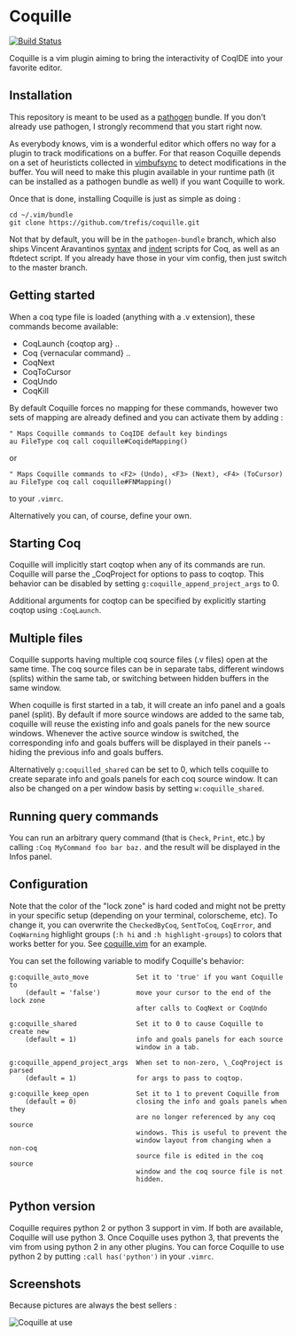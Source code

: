 Coquille
========

[![Build Status](https://travis-ci.org/the-lambda-church/coquille.svg?branch=pathogen-bundle)](https://travis-ci.org/the-lambda-church/coquille)

Coquille is a vim plugin aiming to bring the interactivity of CoqIDE into your
favorite editor.

Installation
------------

This repository is meant to be used as a [pathogen][1] bundle. If you don't
already use pathogen, I strongly recommend that you start right now.

As everybody knows, vim is a wonderful editor which offers no way for a plugin
to track modifications on a buffer. For that reason Coquille depends on a set of
heuristicts collected in [vimbufsync][2] to detect modifications in the buffer.
You will need to make this plugin available in your runtime path (it can be
installed as a pathogen bundle as well) if you want Coquille to work.

Once that is done, installing Coquille is just as simple as doing :

    cd ~/.vim/bundle
    git clone https://github.com/trefis/coquille.git

Not that by default, you will be in the `pathogen-bundle` branch, which also
ships Vincent Aravantinos [syntax][3] and [indent][4] scripts for Coq, as well
as an ftdetect script.
If you already have those in your vim config, then just switch to the master
branch.

Getting started
---------------

When a coq type file is loaded (anything with a .v extension), these commands become available:
- CoqLaunch {coqtop arg} ..
- Coq {vernacular command} ..
- CoqNext
- CoqToCursor
- CoqUndo
- CoqKill

By default Coquille forces no mapping for these commands, however two sets of
mapping are already defined and you can activate them by adding :

    " Maps Coquille commands to CoqIDE default key bindings
    au FileType coq call coquille#CoqideMapping()

or

    " Maps Coquille commands to <F2> (Undo), <F3> (Next), <F4> (ToCursor)
    au FileType coq call coquille#FNMapping()

to your `.vimrc`.

Alternatively you can, of course, define your own.

Starting Coq
------------

Coquille will implicitly start coqtop when any of its commands are run.
Coquille will parse the \_CoqProject for options to pass to coqtop. This
behavior can be disabled by setting `g:coquille_append_project_args` to 0.

Additional arguments for coqtop can be specified by explicitly starting coqtop
using `:CoqLaunch`.

Multiple files
--------------

Coquille supports having multiple coq source files (.v files) open at the same
time. The coq source files can be in separate tabs, different windows (splits)
within the same tab, or switching between hidden buffers in the same window.

When coquille is first started in a tab, it will create an info panel and a
goals panel (split). By default if more source windows are added to the same
tab, coquille will reuse the existing info and goals panels for the new source
windows. Whenever the active source window is switched, the corresponding info
and goals buffers will be displayed in their panels -- hiding the previous
info and goals buffers.

Alternatively `g:coquilled_shared` can be set to 0, which tells coquille to
create separate info and goals panels for each coq source window. It can also
be changed on a per window basis by setting `w:coquille_shared`.

Running query commands
----------------------

You can run an arbitrary query command (that is `Check`, `Print`, etc.) by
calling `:Coq MyCommand foo bar baz.` and the result will be displayed in the
Infos panel.

Configuration
-------------

Note that the color of the "lock zone" is hard coded and might not be pretty in
your specific setup (depending on your terminal, colorscheme, etc).
To change it, you can overwrite the `CheckedByCoq`, `SentToCoq`, `CoqError`,
and `CoqWarning` highlight groups (`:h hi` and `:h highlight-groups`) to colors
that works better for you.
See [coquille.vim][5] for an example.

You can set the following variable to modify Coquille's behavior:

    g:coquille_auto_move            Set it to 'true' if you want Coquille to
        (default = 'false')         move your cursor to the end of the lock zone
                                    after calls to CoqNext or CoqUndo

    g:coquille_shared               Set it to 0 to cause Coquille to create new
        (default = 1)               info and goals panels for each source
                                    window in a tab.

    g:coquille_append_project_args  When set to non-zero, \_CoqProject is parsed
        (default = 1)               for args to pass to coqtop.

    g:coquille_keep_open            Set it to 1 to prevent Coquille from
        (default = 0)               closing the info and goals panels when they
                                    are no longer referenced by any coq source
                                    windows. This is useful to prevent the
                                    window layout from changing when a non-coq
                                    source file is edited in the coq source
                                    window and the coq source file is not
                                    hidden.

Python version
--------------

Coquille requires python 2 or python 3 support in vim. If both are available,
Coquille will use python 3. Once Coquille uses python 3, that prevents the vim
from using python 2 in any other plugins. You can force Coquille to use python
2 by putting `:call has('python')` in your `.vimrc`.

Screenshots
------------

Because pictures are always the best sellers :

![Coquille at use](http://the-lambda-church.github.io/coquille/coquille.png)

[1]: https://github.com/tpope/vim-pathogen
[2]: https://github.com/def-lkb/vimbufsync
[3]: http://www.vim.org/scripts/script.php?script_id=2063 "coq syntax on vim.org"
[4]: http://www.vim.org/scripts/script.php?script_id=2079 "coq indent on vim.org"
[5]: https://github.com/the-lambda-church/coquille/blob/master/autoload/coquille.vim#L813
